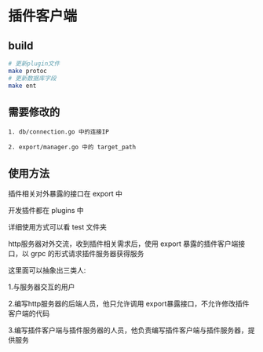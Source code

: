 # 插件客户端

## build

``` sh
# 更新plugin文件
make protoc
# 更新数据库字段
make ent
```

## 需要修改的

```
1. db/connection.go 中的连接IP

2. export/manager.go 中的 target_path
```

## 使用方法

插件相关对外暴露的接口在 export 中

开发插件都在 plugins 中

详细使用方式可以看 test 文件夹

http服务器对外交流，收到插件相关需求后，使用 export 暴露的插件客户端接口，以 grpc 的形式请求插件服务器获得服务

这里面可以抽象出三类人:

1.与服务器交互的用户

2.编写http服务器的后端人员，他只允许调用 export暴露接口，不允许修改插件客户端的代码

3.编写插件客户端与插件服务器的人员，他负责编写插件客户端与插件服务器，提供服务